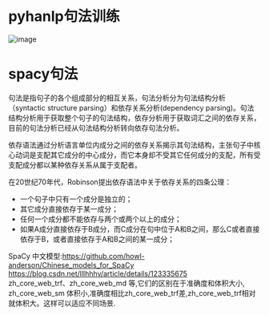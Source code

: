 # pyhanlp句法训练

![image](https://user-images.githubusercontent.com/36963108/169463356-d2faf6c3-557d-49f4-83d7-235ec657c5b3.png)


# spacy句法

句法是指句子的各个组成部分的相互关系，句法分析分为句法结构分析（syntactic structure parsing）和依存关系分析(dependency parsing)。句法结构分析用于获取整个句子的句法结构，依存分析用于获取词汇之间的依存关系，目前的句法分析已经从句法结构分析转向依存句法分析。

依存语法通过分析语言单位内成分之间的依存关系揭示其句法结构，主张句子中核心动词是支配其它成分的中心成分，而它本身却不受其它任何成分的支配，所有受支配成分都以某种依存关系从属于支配者。

在20世纪70年代，Robinson提出依存语法中关于依存关系的四条公理：

- 一个句子中只有一个成分是独立的；
- 其它成分直接依存于某一成分；
- 任何一个成分都不能依存与两个或两个以上的成分；
- 如果A成分直接依存于B成分，而C成分在句中位于A和B之间，那么C或者直接依存于B，或者直接依存于A和B之间的某一成分；

SpaCy 中文模型:https://github.com/howl-anderson/Chinese_models_for_SpaCy \
https://blog.csdn.net/lllhhhv/article/details/123335675 \
zh_core_web_trf、zh_core_web_md 等,它们的区别在于准确度和体积大小, zh_core_web_sm 体积小,准确度相比zh_core_web_trf差,zh_core_web_trf相对就体积大。这样可以适应不同场景.

